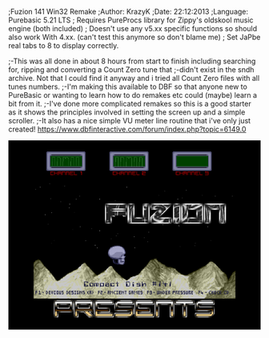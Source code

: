 ﻿
;Fuzion 141 Win32 Remake
;Author:	KrazyK
;Date:		22:12:2013
;Language:	Purebasic 5.21 LTS
;		Requires PureProcs library for Zippy's oldskool music engine (both included)
;		Doesn't use any v5.xx specific functions so should also work With 4.xx. (can't test this anymore so don't blame me)
;		Set JaPbe real tabs  to 8 to display correctly.

;-This was all done in about 8 hours from start to finish including searching for, ripping and converting a Count Zero tune that
;-didn't exist in the sndh archive.  Not that I could find it anyway and i tried all Count Zero files with all tunes numbers.
;-I'm making this available to DBF so that anyone new to PureBasic or wanting to learn how to do remakes etc could (maybe) learn a bit from it.
;-I've done more complicated remakes so this is a good starter as it shows the principles involved in setting the screen up and a simple scroller.
;-It also has a nice simple VU meter line routine that i've only just created!
https://www.dbfinteractive.com/forum/index.php?topic=6149.0

![](Fuzion_141.png)